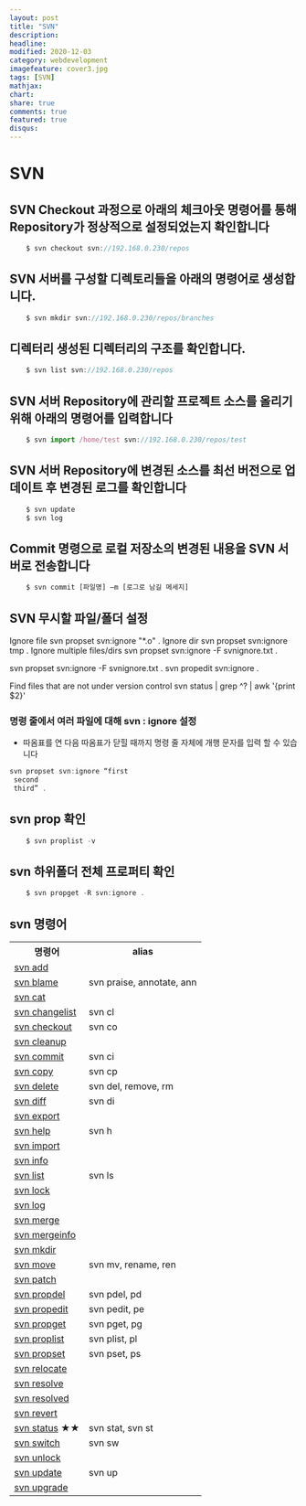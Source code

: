```yaml
---
layout: post
title: "SVN"
description: 
headline: 
modified: 2020-12-03
category: webdevelopment
imagefeature: cover3.jpg
tags: [SVN]
mathjax: 
chart: 
share: true
comments: true
featured: true
disqus:
---
```


# SVN


## SVN Checkout 과정으로 아래의 체크아웃 명령어를 통해 Repository가 정상적으로 설정되었는지 확인합니다
```JavaScript
    $ svn checkout svn://192.168.0.230/repos
```

## SVN 서버를 구성할 디렉토리들을 아래의 명령어로 생성합니다.
```JavaScript
    $ svn mkdir svn://192.168.0.230/repos/branches
```

## 디렉터리 생성된 디렉터리의 구조를 확인합니다.
```JavaScript
    $ svn list svn://192.168.0.230/repos
```

## SVN 서버 Repository에 관리할 프로젝트 소스를 올리기 위해 아래의 명령어를 입력합니다
```JavaScript
    $ svn import /home/test svn://192.168.0.230/repos/test
```

## SVN 서버 Repository에 변경된 소스를 최선 버전으로 업데이트 후 변경된 로그를 확인합니다
```JavaScript
    $ svn update
    $ svn log
```

## Commit 명령으로 로컬 저장소의 변경된 내용을 SVN 서버로 전송합니다
```JavaScript
    $ svn commit [파일명] –m [로그로 남길 메세지]
```

## SVN 무시할 파일/폴더 설정
Ignore file
    svn propset svn:ignore "*.o" .
Ignore dir
    svn propset svn:ignore tmp .
Ignore multiple files/dirs
    svn propset svn:ignore -F svnignore.txt .

svn propset svn:ignore -F svnignore.txt .
    svn propedit svn:ignore .

Find files that are not under version control
    svn status | grep ^\? | awk '{print $2}'

### 명령 줄에서 여러 파일에 대해 svn : ignore 설정
-  따옴표를 연 다음 따옴표가 닫힐 때까지 명령 줄 자체에 개행 문자를 입력 할 수 있습니다
```JavaScript
svn propset svn:ignore “first
 second
 third” .
```

## svn prop 확인
```JavaScript
    $ svn proplist -v
```

## svn 하위폴더 전체 프로퍼티 확인
```JavaScript
    $ svn propget -R svn:ignore .
```



## svn 명령어
<table class="wikitable">
<tbody><tr>
<th>명령어</th>
<th>alias
</th></tr>
<tr>
<td><a href="/wiki/Svn_add" title="Svn add">svn add</a></td>
<td>
</td></tr>
<tr>
<td><a href="/w/index.php?title=Svn_blame&amp;action=edit&amp;redlink=1" class="new" title="Svn blame (없는 문서)">svn blame</a></td>
<td>svn praise, annotate, ann
</td></tr>
<tr>
<td><a href="/w/index.php?title=Svn_cat&amp;action=edit&amp;redlink=1" class="new" title="Svn cat (없는 문서)">svn cat</a></td>
<td>
</td></tr>
<tr>
<td><a href="/w/index.php?title=Svn_changelist&amp;action=edit&amp;redlink=1" class="new" title="Svn changelist (없는 문서)">svn changelist</a></td>
<td>svn cl
</td></tr>
<tr>
<td><a href="/wiki/Svn_checkout" title="Svn checkout">svn checkout</a></td>
<td>svn co
</td></tr>
<tr>
<td><a href="/w/index.php?title=Svn_cleanup&amp;action=edit&amp;redlink=1" class="new" title="Svn cleanup (없는 문서)">svn cleanup</a></td>
<td>
</td></tr>
<tr>
<td><a href="/wiki/Svn_commit" title="Svn commit">svn commit</a></td>
<td>svn ci
</td></tr>
<tr>
<td><a href="/w/index.php?title=Svn_copy&amp;action=edit&amp;redlink=1" class="new" title="Svn copy (없는 문서)">svn copy</a></td>
<td>svn cp
</td></tr>
<tr>
<td><a href="/w/index.php?title=Svn_delete&amp;action=edit&amp;redlink=1" class="new" title="Svn delete (없는 문서)">svn delete</a></td>
<td>svn del, remove, rm
</td></tr>
<tr>
<td><a href="/w/index.php?title=Svn_diff&amp;action=edit&amp;redlink=1" class="new" title="Svn diff (없는 문서)">svn diff</a></td>
<td>svn di
</td></tr>
<tr>
<td><a href="/w/index.php?title=Svn_export&amp;action=edit&amp;redlink=1" class="new" title="Svn export (없는 문서)">svn export</a></td>
<td>
</td></tr>
<tr>
<td><a href="/w/index.php?title=Svn_help&amp;action=edit&amp;redlink=1" class="new" title="Svn help (없는 문서)">svn help</a></td>
<td>svn h
</td></tr>
<tr>
<td><a href="/wiki/Svn_import" title="Svn import">svn import</a></td>
<td>
</td></tr>
<tr>
<td><a href="/wiki/Svn_info" title="Svn info">svn info</a></td>
<td>
</td></tr>
<tr>
<td><a href="/w/index.php?title=Svn_list&amp;action=edit&amp;redlink=1" class="new" title="Svn list (없는 문서)">svn list</a></td>
<td>svn ls
</td></tr>
<tr>
<td><a href="/w/index.php?title=Svn_lock&amp;action=edit&amp;redlink=1" class="new" title="Svn lock (없는 문서)">svn lock</a></td>
<td>
</td></tr>
<tr>
<td><a href="/wiki/Svn_log" title="Svn log">svn log</a></td>
<td>
</td></tr>
<tr>
<td><a href="/w/index.php?title=Svn_merge&amp;action=edit&amp;redlink=1" class="new" title="Svn merge (없는 문서)">svn merge</a></td>
<td>
</td></tr>
<tr>
<td><a href="/w/index.php?title=Svn_mergeinfo&amp;action=edit&amp;redlink=1" class="new" title="Svn mergeinfo (없는 문서)">svn mergeinfo</a></td>
<td>
</td></tr>
<tr>
<td><a href="/w/index.php?title=Svn_mkdir&amp;action=edit&amp;redlink=1" class="new" title="Svn mkdir (없는 문서)">svn mkdir</a></td>
<td>
</td></tr>
<tr>
<td><a href="/w/index.php?title=Svn_move&amp;action=edit&amp;redlink=1" class="new" title="Svn move (없는 문서)">svn move</a></td>
<td>svn mv, rename, ren
</td></tr>
<tr>
<td><a href="/w/index.php?title=Svn_patch&amp;action=edit&amp;redlink=1" class="new" title="Svn patch (없는 문서)">svn patch</a></td>
<td>
</td></tr>
<tr>
<td><a href="/wiki/Svn_propdel" title="Svn propdel">svn propdel</a></td>
<td>svn pdel, pd
</td></tr>
<tr>
<td><a href="/w/index.php?title=Svn_propedit&amp;action=edit&amp;redlink=1" class="new" title="Svn propedit (없는 문서)">svn propedit</a></td>
<td>svn pedit, pe
</td></tr>
<tr>
<td><a href="/w/index.php?title=Svn_propget&amp;action=edit&amp;redlink=1" class="new" title="Svn propget (없는 문서)">svn propget</a></td>
<td>svn pget, pg
</td></tr>
<tr>
<td><a href="/wiki/Svn_proplist" title="Svn proplist">svn proplist</a></td>
<td>svn plist, pl
</td></tr>
<tr>
<td><a href="/w/index.php?title=Svn_propset&amp;action=edit&amp;redlink=1" class="new" title="Svn propset (없는 문서)">svn propset</a></td>
<td>svn pset, ps
</td></tr>
<tr>
<td><a href="/w/index.php?title=Svn_relocate&amp;action=edit&amp;redlink=1" class="new" title="Svn relocate (없는 문서)">svn relocate</a></td>
<td>
</td></tr>
<tr>
<td><a href="/w/index.php?title=Svn_resolve&amp;action=edit&amp;redlink=1" class="new" title="Svn resolve (없는 문서)">svn resolve</a></td>
<td>
</td></tr>
<tr>
<td><a href="/w/index.php?title=Svn_resolved&amp;action=edit&amp;redlink=1" class="new" title="Svn resolved (없는 문서)">svn resolved</a></td>
<td>
</td></tr>
<tr>
<td><a href="/wiki/Svn_revert" title="Svn revert">svn revert</a></td>
<td>
</td></tr>
<tr>
<td><a href="/wiki/Svn_status" title="Svn status">svn status</a> ★★</td>
<td>svn stat, svn st
</td></tr>
<tr>
<td><a href="/w/index.php?title=Svn_switch&amp;action=edit&amp;redlink=1" class="new" title="Svn switch (없는 문서)">svn switch</a></td>
<td>svn sw
</td></tr>
<tr>
<td><a href="/w/index.php?title=Svn_unlock&amp;action=edit&amp;redlink=1" class="new" title="Svn unlock (없는 문서)">svn unlock</a></td>
<td>
</td></tr>
<tr>
<td><a href="/w/index.php?title=Svn_update&amp;action=edit&amp;redlink=1" class="new" title="Svn update (없는 문서)">svn update</a></td>
<td>svn up
</td></tr>
<tr>
<td><a href="/w/index.php?title=Svn_upgrade&amp;action=edit&amp;redlink=1" class="new" title="Svn upgrade (없는 문서)">svn upgrade</a></td>
<td>
</td></tr></tbody></table>

